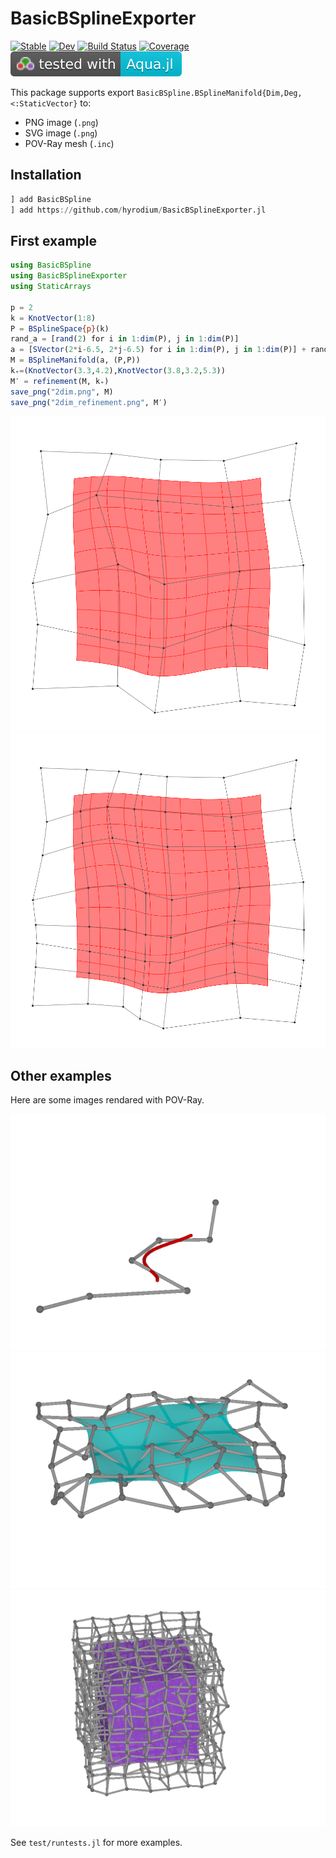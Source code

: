 # BasicBSplineExporter

[![Stable](https://img.shields.io/badge/docs-stable-blue.svg)](https://hyrodium.github.io/BasicBSpline.jl/stable/basicbsplineexporter/)
[![Dev](https://img.shields.io/badge/docs-dev-blue.svg)](https://hyrodium.github.io/BasicBSpline.jl/dev/basicbsplineexporter/)
[![Build Status](https://github.com/hyrodium/BasicBSplineExporter.jl/workflows/CI/badge.svg)](https://github.com/hyrodium/BasicBSplineExporter.jl/actions)
[![Coverage](https://codecov.io/gh/hyrodium/BasicBSplineExporter.jl/branch/main/graph/badge.svg)](https://codecov.io/gh/hyrodium/BasicBSplineExporter.jl)
[![Aqua QA](https://raw.githubusercontent.com/JuliaTesting/Aqua.jl/master/badge.svg)](https://github.com/JuliaTesting/Aqua.jl)


This package supports export `BasicBSpline.BSplineManifold{Dim,Deg,<:StaticVector}` to:
* PNG image (`.png`)
* SVG image (`.png`)
* POV-Ray mesh (`.inc`)

## Installation
```julia
] add BasicBSpline
] add https://github.com/hyrodium/BasicBSplineExporter.jl
```

## First example
```julia
using BasicBSpline
using BasicBSplineExporter
using StaticArrays

p = 2
k = KnotVector(1:8)
P = BSplineSpace{p}(k)
rand_a = [rand(2) for i in 1:dim(P), j in 1:dim(P)]
a = [SVector(2*i-6.5, 2*j-6.5) for i in 1:dim(P), j in 1:dim(P)] + rand_a
M = BSplineManifold(a, (P,P))
k₊=(KnotVector(3.3,4.2),KnotVector(3.8,3.2,5.3))
M′ = refinement(M, k₊)
save_png("2dim.png", M)
save_png("2dim_refinement.png", M′)
```

![](img/2dim.png)
![](img/2dim_refinement.png)

## Other examples
Here are some images rendared with POV-Ray.

![](img/pov_1d3d.png)
![](img/pov_2d3d.png)
![](img/pov_3d3d.png)

See `test/runtests.jl` for more examples.
